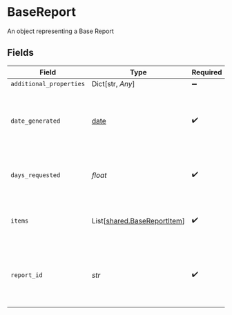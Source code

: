# BaseReport

An object representing a Base Report


## Fields

| Field                                                                                                                                        | Type                                                                                                                                         | Required                                                                                                                                     | Description                                                                                                                                  |
| -------------------------------------------------------------------------------------------------------------------------------------------- | -------------------------------------------------------------------------------------------------------------------------------------------- | -------------------------------------------------------------------------------------------------------------------------------------------- | -------------------------------------------------------------------------------------------------------------------------------------------- |
| `additional_properties`                                                                                                                      | Dict[str, *Any*]                                                                                                                             | :heavy_minus_sign:                                                                                                                           | N/A                                                                                                                                          |
| `date_generated`                                                                                                                             | [date](https://docs.python.org/3/library/datetime.html#date-objects)                                                                         | :heavy_check_mark:                                                                                                                           | The date and time when the Base Report was created, in [ISO 8601](https://wikipedia.org/wiki/ISO_8601) format (e.g. "2018-04-12T03:32:11Z"). |
| `days_requested`                                                                                                                             | *float*                                                                                                                                      | :heavy_check_mark:                                                                                                                           | The number of days of transaction history requested.                                                                                         |
| `items`                                                                                                                                      | List[[shared.BaseReportItem](../../models/shared/basereportitem.md)]                                                                         | :heavy_check_mark:                                                                                                                           | Data returned by Plaid about each of the Items included in the Base Report.                                                                  |
| `report_id`                                                                                                                                  | *str*                                                                                                                                        | :heavy_check_mark:                                                                                                                           | A unique ID identifying an Base Report. Like all Plaid identifiers, this ID is case sensitive.                                               |